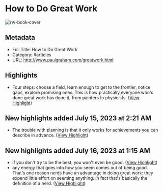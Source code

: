 # How to Do Great Work

![rw-book-cover](http://www.paulgraham.com/favicon.ico)

## Metadata
- Full Title: How to Do Great Work
- Category: #articles
- URL: http://www.paulgraham.com/greatwork.html

## Highlights
- Four steps: choose a field, learn enough to get to the frontier, notice gaps, explore promising ones. This is how practically everyone who's done great work has done it, from painters to physicists. ([View Highlight](https://read.readwise.io/read/01h543yx96xtab62af3cywchhw))
## New highlights added July 15, 2023 at 2:21 AM
- The trouble with planning is that it only works for achievements you can describe in advance. ([View Highlight](https://read.readwise.io/read/01h5bzs6t4jcdxsxyy77yb4f19))
## New highlights added July 16, 2023 at 1:15 AM
- if you don't try to be the best, you won't even be good. ([View Highlight](https://read.readwise.io/read/01h5efva3kac1b3v7khpm6mvdk))
- any energy that goes into how you seem comes out of being good. That's one reason nerds have an advantage in doing great work: they expend little effort on seeming anything. In fact that's basically the definition of a nerd. ([View Highlight](https://read.readwise.io/read/01h5eg7cst90cz96mxmmg96bwd))
